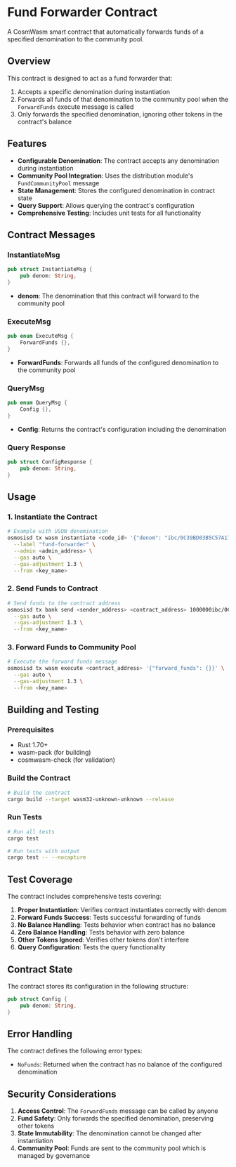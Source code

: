# Fund Forwarder Contract

A CosmWasm smart contract that automatically forwards funds of a specified denomination to the community pool.

## Overview

This contract is designed to act as a fund forwarder that:
1. Accepts a specific denomination during instantiation
2. Forwards all funds of that denomination to the community pool when the `ForwardFunds` execute message is called
3. Only forwards the specified denomination, ignoring other tokens in the contract's balance

## Features

- **Configurable Denomination**: The contract accepts any denomination during instantiation
- **Community Pool Integration**: Uses the distribution module's `FundCommunityPool` message
- **State Management**: Stores the configured denomination in contract state
- **Query Support**: Allows querying the contract's configuration
- **Comprehensive Testing**: Includes unit tests for all functionality

## Contract Messages

### InstantiateMsg
```rust
pub struct InstantiateMsg {
    pub denom: String,
}
```
- **denom**: The denomination that this contract will forward to the community pool

### ExecuteMsg
```rust
pub enum ExecuteMsg {
    ForwardFunds {},
}
```
- **ForwardFunds**: Forwards all funds of the configured denomination to the community pool

### QueryMsg
```rust
pub enum QueryMsg {
    Config {},
}
```
- **Config**: Returns the contract's configuration including the denomination

### Query Response
```rust
pub struct ConfigResponse {
    pub denom: String,
}
```

## Usage

### 1. Instantiate the Contract
```bash
# Example with USDN denomination
osmosisd tx wasm instantiate <code_id> '{"denom": "ibc/0C39BD03B5C57A1753A9B73164705871A9B549F1A5226CFD7E39BE7BF73CF8CF"}' \
  --label "fund-forwarder" \
  --admin <admin_address> \
  --gas auto \
  --gas-adjustment 1.3 \
  --from <key_name>
```

### 2. Send Funds to Contract
```bash
# Send funds to the contract address
osmosisd tx bank send <sender_address> <contract_address> 1000000ibc/0C39BD03B5C57A1753A9B73164705871A9B549F1A5226CFD7E39BE7BF73CF8CF \
  --gas auto \
  --gas-adjustment 1.3 \
  --from <key_name>
```

### 3. Forward Funds to Community Pool
```bash
# Execute the forward funds message
osmosisd tx wasm execute <contract_address> '{"forward_funds": {}}' \
  --gas auto \
  --gas-adjustment 1.3 \
  --from <key_name>
```

## Building and Testing

### Prerequisites
- Rust 1.70+
- wasm-pack (for building)
- cosmwasm-check (for validation)

### Build the Contract
```bash
# Build the contract
cargo build --target wasm32-unknown-unknown --release
```

### Run Tests
```bash
# Run all tests
cargo test

# Run tests with output
cargo test -- --nocapture
```

## Test Coverage

The contract includes comprehensive tests covering:

1. **Proper Instantiation**: Verifies contract instantiates correctly with denom
2. **Forward Funds Success**: Tests successful forwarding of funds
3. **No Balance Handling**: Tests behavior when contract has no balance
4. **Zero Balance Handling**: Tests behavior with zero balance
5. **Other Tokens Ignored**: Verifies other tokens don't interfere
6. **Query Configuration**: Tests the query functionality

## Contract State

The contract stores its configuration in the following structure:

```rust
pub struct Config {
    pub denom: String,
}
```

## Error Handling

The contract defines the following error types:

- `NoFunds`: Returned when the contract has no balance of the configured denomination

## Security Considerations

1. **Access Control**: The `ForwardFunds` message can be called by anyone
2. **Fund Safety**: Only forwards the specified denomination, preserving other tokens
3. **State Immutability**: The denomination cannot be changed after instantiation
4. **Community Pool**: Funds are sent to the community pool which is managed by governance
